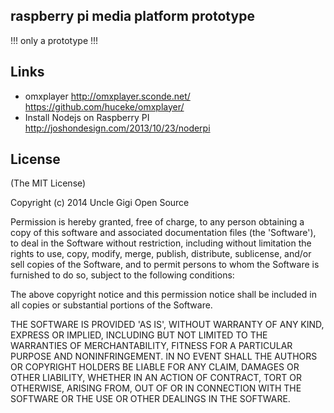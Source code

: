 ﻿## raspberry pi media platform prototype

!!! only a prototype !!!

## Links

* omxplayer http://omxplayer.sconde.net/ https://github.com/huceke/omxplayer/
* Install Nodejs on Raspberry PI http://joshondesign.com/2013/10/23/noderpi

## License

(The MIT License)

Copyright (c) 2014 Uncle Gigi Open Source

Permission is hereby granted, free of charge, to any person obtaining
a copy of this software and associated documentation files (the
'Software'), to deal in the Software without restriction, including
without limitation the rights to use, copy, modify, merge, publish,
distribute, sublicense, and/or sell copies of the Software, and to
permit persons to whom the Software is furnished to do so, subject to
the following conditions:

The above copyright notice and this permission notice shall be
included in all copies or substantial portions of the Software.

THE SOFTWARE IS PROVIDED 'AS IS', WITHOUT WARRANTY OF ANY KIND,
EXPRESS OR IMPLIED, INCLUDING BUT NOT LIMITED TO THE WARRANTIES OF
MERCHANTABILITY, FITNESS FOR A PARTICULAR PURPOSE AND NONINFRINGEMENT.
IN NO EVENT SHALL THE AUTHORS OR COPYRIGHT HOLDERS BE LIABLE FOR ANY
CLAIM, DAMAGES OR OTHER LIABILITY, WHETHER IN AN ACTION OF CONTRACT,
TORT OR OTHERWISE, ARISING FROM, OUT OF OR IN CONNECTION WITH THE
SOFTWARE OR THE USE OR OTHER DEALINGS IN THE SOFTWARE.
